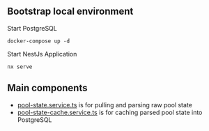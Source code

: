 
## Bootstrap local environment
Start PostgreSQL
```shell
docker-compose up -d
```

Start NestJs Application
```shell
nx serve
```

## Main components

* [pool-state.service.ts](apps/services/wallet/src/app/services/pool-state.service.ts) is for pulling and parsing 
raw pool state
* [pool-state-cache.service.ts](apps/services/wallet/src/app/services/pool-state-cache.service.ts) is for caching parsed pool state into PostgreSQL
